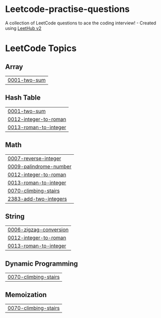 # Leetcode-practise-questions
A collection of LeetCode questions to ace the coding interview! - Created using [LeetHub v2](https://github.com/arunbhardwaj/LeetHub-2.0)

<!---LeetCode Topics Start-->
# LeetCode Topics
## Array
|  |
| ------- |
| [0001-two-sum](https://github.com/nish941/Leetcode-practise-questions/tree/master/0001-two-sum) |
## Hash Table
|  |
| ------- |
| [0001-two-sum](https://github.com/nish941/Leetcode-practise-questions/tree/master/0001-two-sum) |
| [0012-integer-to-roman](https://github.com/nish941/Leetcode-practise-questions/tree/master/0012-integer-to-roman) |
| [0013-roman-to-integer](https://github.com/nish941/Leetcode-practise-questions/tree/master/0013-roman-to-integer) |
## Math
|  |
| ------- |
| [0007-reverse-integer](https://github.com/nish941/Leetcode-practise-questions/tree/master/0007-reverse-integer) |
| [0009-palindrome-number](https://github.com/nish941/Leetcode-practise-questions/tree/master/0009-palindrome-number) |
| [0012-integer-to-roman](https://github.com/nish941/Leetcode-practise-questions/tree/master/0012-integer-to-roman) |
| [0013-roman-to-integer](https://github.com/nish941/Leetcode-practise-questions/tree/master/0013-roman-to-integer) |
| [0070-climbing-stairs](https://github.com/nish941/Leetcode-practise-questions/tree/master/0070-climbing-stairs) |
| [2383-add-two-integers](https://github.com/nish941/Leetcode-practise-questions/tree/master/2383-add-two-integers) |
## String
|  |
| ------- |
| [0006-zigzag-conversion](https://github.com/nish941/Leetcode-practise-questions/tree/master/0006-zigzag-conversion) |
| [0012-integer-to-roman](https://github.com/nish941/Leetcode-practise-questions/tree/master/0012-integer-to-roman) |
| [0013-roman-to-integer](https://github.com/nish941/Leetcode-practise-questions/tree/master/0013-roman-to-integer) |
## Dynamic Programming
|  |
| ------- |
| [0070-climbing-stairs](https://github.com/nish941/Leetcode-practise-questions/tree/master/0070-climbing-stairs) |
## Memoization
|  |
| ------- |
| [0070-climbing-stairs](https://github.com/nish941/Leetcode-practise-questions/tree/master/0070-climbing-stairs) |
<!---LeetCode Topics End-->